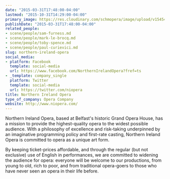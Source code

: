 ```yaml
---
date: "2015-03-31T17:48:00-04:00"
lastmod: "2015-10-31T14:29:00-04:00"
primary_image: https://res.cloudinary.com/schmopera/image/upload/v1545409169/media/webhook-uploads/1446316140532/Logo---NIO.jpg.jpg
publishDate: "2015-03-31T17:48:00-04:00"
related_people:
- scene/people/sam-furness.md
- scene/people/mark-le-brocq.md
- scene/people/toby-spence.md
- scene/people/paul-curievici.md
slug: northern-ireland-opera
social_media:
- platform: Facebook
  template: social-media
  url: https://www.facebook.com/NorthernIrelandOpera?fref=ts
- _template: company_single
  platform: Twitter
  template: social-media
  url: https://twitter.com/niopera
title: Northern Ireland Opera
type_of_company: Opera Company
website: http://www.niopera.com/
---
```


<p>
	Northern Ireland Opera, based at Belfast's historic Grand Opera House, has a mission to provide the highest-quality opera to the widest possible audience. With a philosophy of excellence and risk-taking underpinned by an imaginative programming policy and first-rate casting, Northern Ireland Opera is committed to opera as a unique art form.
</p>
<p>
	By keeping ticket-prices affordable, and through the regular (but not exclusive) use of English in performances, we are committed to widening the audience for opera: everyone will be welcome to our productions, from young to old, rich to poor, and from traditional opera-goers to those who have never seen an opera in their life before.
</p>
